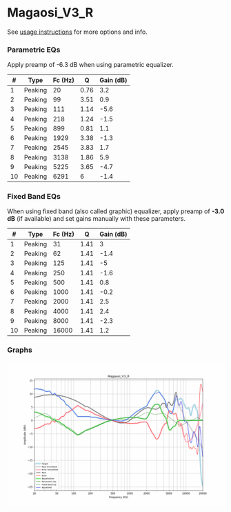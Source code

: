 # Magaosi_V3_R
See [usage instructions](https://github.com/jaakkopasanen/AutoEq#usage) for more options and info.

### Parametric EQs
Apply preamp of -6.3 dB when using parametric equalizer.

|   # | Type    |   Fc (Hz) |    Q |   Gain (dB) |
|-----|---------|-----------|------|-------------|
|   1 | Peaking |        20 | 0.76 |         3.2 |
|   2 | Peaking |        99 | 3.51 |         0.9 |
|   3 | Peaking |       111 | 1.14 |        -5.6 |
|   4 | Peaking |       218 | 1.24 |        -1.5 |
|   5 | Peaking |       899 | 0.81 |         1.1 |
|   6 | Peaking |      1929 | 3.38 |        -1.3 |
|   7 | Peaking |      2545 | 3.83 |         1.7 |
|   8 | Peaking |      3138 | 1.86 |         5.9 |
|   9 | Peaking |      5225 | 3.65 |        -4.7 |
|  10 | Peaking |      6291 | 6    |        -1.4 |

### Fixed Band EQs
When using fixed band (also called graphic) equalizer, apply preamp of **-3.0 dB** (if available) and set gains manually with these parameters.

|   # | Type    |   Fc (Hz) |    Q |   Gain (dB) |
|-----|---------|-----------|------|-------------|
|   1 | Peaking |        31 | 1.41 |         3   |
|   2 | Peaking |        62 | 1.41 |        -1.4 |
|   3 | Peaking |       125 | 1.41 |        -5   |
|   4 | Peaking |       250 | 1.41 |        -1.6 |
|   5 | Peaking |       500 | 1.41 |         0.8 |
|   6 | Peaking |      1000 | 1.41 |        -0.2 |
|   7 | Peaking |      2000 | 1.41 |         2.5 |
|   8 | Peaking |      4000 | 1.41 |         2.4 |
|   9 | Peaking |      8000 | 1.41 |        -2.3 |
|  10 | Peaking |     16000 | 1.41 |         1.2 |

### Graphs
![](./Magaosi_V3_R.png)
